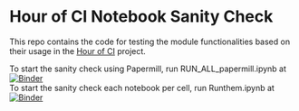 # Hour of CI Notebook Sanity Check
This repo contains the code for testing the module functionalities based on their usage in the [Hour of CI](https://github.com/hourofci/lessons) project.  <br/>

To start the sanity check using Papermill, run RUN_ALL_papermill.ipynb at [![Binder](https://mybinder.org/badge_logo.svg)](https://mybinder.org/v2/gh/mohsen-gis/hci_sanity/master?filepath=jupyter_notebooks/RUN_ALL_papermill.ipynb)<br/>
To start the sanity check each notebook per cell, run Runthem.ipynb at [![Binder](https://mybinder.org/badge_logo.svg)](https://mybinder.org/v2/gh/mohsen-gis/hci_sanity/master?filepath=jupyter_notebooks/Runthem.ipynb)<br/>

